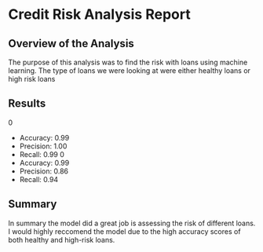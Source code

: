 # Credit Risk Analysis Report

## Overview of the Analysis

The purpose of this analysis was to find the risk with loans using machine learning. The type of loans we were looking at were either healthy loans or high risk loans

## Results
0
  - Accuracy: 0.99
  - Precision: 1.00
  - Recall: 0.99
0
  - Accuracy: 0.99
  - Precision: 0.86
  - Recall: 0.94


## Summary

In summary the model did a great job is assessing the risk of different loans. I would highly reccomend the model due to the high accuracy scores of both healthy and high-risk loans.
